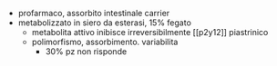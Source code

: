 - profarmaco, assorbito intestinale carrier
- metabolizzato in siero da esterasi, 15% fegato
	- metabolita attivo inibisce irreversibilmente [[p2y12]] piastrinico
	- polimorfismo, assorbimento. variabilita
		- 30% pz non risponde